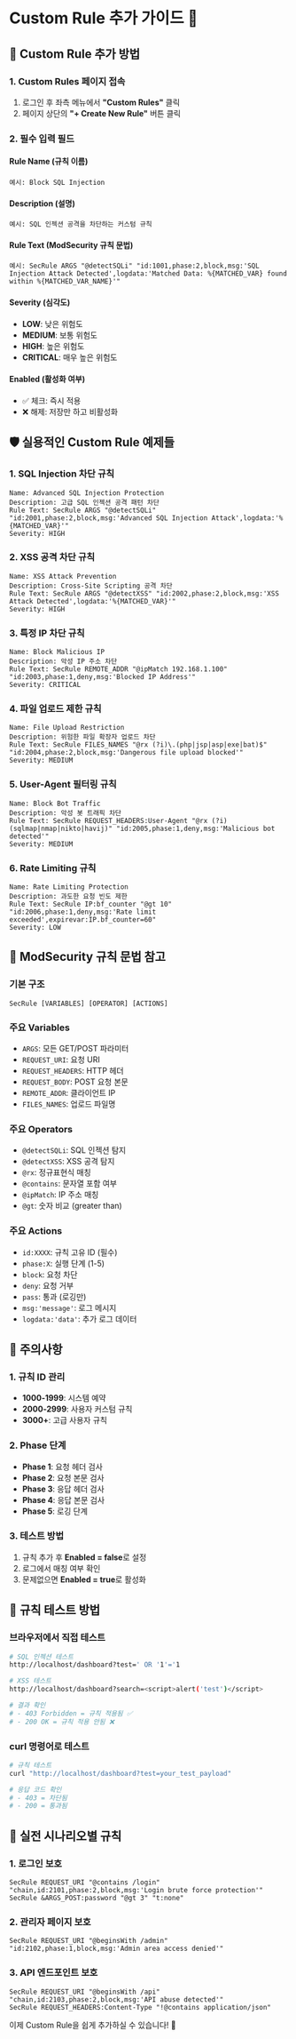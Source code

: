 # Custom Rule 추가 가이드 📝

## 🎯 Custom Rule 추가 방법

### 1. Custom Rules 페이지 접속
1. 로그인 후 좌측 메뉴에서 **"Custom Rules"** 클릭
2. 페이지 상단의 **"+ Create New Rule"** 버튼 클릭

### 2. 필수 입력 필드

#### **Rule Name** (규칙 이름)
```
예시: Block SQL Injection
```

#### **Description** (설명)
```
예시: SQL 인젝션 공격을 차단하는 커스텀 규칙
```

#### **Rule Text** (ModSecurity 규칙 문법)
```
예시: SecRule ARGS "@detectSQLi" "id:1001,phase:2,block,msg:'SQL Injection Attack Detected',logdata:'Matched Data: %{MATCHED_VAR} found within %{MATCHED_VAR_NAME}'"
```

#### **Severity** (심각도)
- **LOW**: 낮은 위험도
- **MEDIUM**: 보통 위험도  
- **HIGH**: 높은 위험도
- **CRITICAL**: 매우 높은 위험도

#### **Enabled** (활성화 여부)
- ✅ 체크: 즉시 적용
- ❌ 해제: 저장만 하고 비활성화

## 🛡️ 실용적인 Custom Rule 예제들

### 1. SQL Injection 차단 규칙
```
Name: Advanced SQL Injection Protection
Description: 고급 SQL 인젝션 공격 패턴 차단
Rule Text: SecRule ARGS "@detectSQLi" "id:2001,phase:2,block,msg:'Advanced SQL Injection Attack',logdata:'%{MATCHED_VAR}'"
Severity: HIGH
```

### 2. XSS 공격 차단 규칙
```
Name: XSS Attack Prevention
Description: Cross-Site Scripting 공격 차단
Rule Text: SecRule ARGS "@detectXSS" "id:2002,phase:2,block,msg:'XSS Attack Detected',logdata:'%{MATCHED_VAR}'"
Severity: HIGH
```

### 3. 특정 IP 차단 규칙
```
Name: Block Malicious IP
Description: 악성 IP 주소 차단
Rule Text: SecRule REMOTE_ADDR "@ipMatch 192.168.1.100" "id:2003,phase:1,deny,msg:'Blocked IP Address'"
Severity: CRITICAL
```

### 4. 파일 업로드 제한 규칙
```
Name: File Upload Restriction
Description: 위험한 파일 확장자 업로드 차단
Rule Text: SecRule FILES_NAMES "@rx (?i)\.(php|jsp|asp|exe|bat)$" "id:2004,phase:2,block,msg:'Dangerous file upload blocked'"
Severity: MEDIUM
```

### 5. User-Agent 필터링 규칙
```
Name: Block Bot Traffic
Description: 악성 봇 트래픽 차단
Rule Text: SecRule REQUEST_HEADERS:User-Agent "@rx (?i)(sqlmap|nmap|nikto|havij)" "id:2005,phase:1,deny,msg:'Malicious bot detected'"
Severity: MEDIUM
```

### 6. Rate Limiting 규칙
```
Name: Rate Limiting Protection
Description: 과도한 요청 빈도 제한
Rule Text: SecRule IP:bf_counter "@gt 10" "id:2006,phase:1,deny,msg:'Rate limit exceeded',expirevar:IP.bf_counter=60"
Severity: LOW
```

## 🔧 ModSecurity 규칙 문법 참고

### 기본 구조
```
SecRule [VARIABLES] [OPERATOR] [ACTIONS]
```

### 주요 Variables
- `ARGS`: 모든 GET/POST 파라미터
- `REQUEST_URI`: 요청 URI
- `REQUEST_HEADERS`: HTTP 헤더
- `REQUEST_BODY`: POST 요청 본문
- `REMOTE_ADDR`: 클라이언트 IP
- `FILES_NAMES`: 업로드 파일명

### 주요 Operators
- `@detectSQLi`: SQL 인젝션 탐지
- `@detectXSS`: XSS 공격 탐지
- `@rx`: 정규표현식 매칭
- `@contains`: 문자열 포함 여부
- `@ipMatch`: IP 주소 매칭
- `@gt`: 숫자 비교 (greater than)

### 주요 Actions
- `id:XXXX`: 규칙 고유 ID (필수)
- `phase:X`: 실행 단계 (1-5)
- `block`: 요청 차단
- `deny`: 요청 거부
- `pass`: 통과 (로깅만)
- `msg:'message'`: 로그 메시지
- `logdata:'data'`: 추가 로그 데이터

## 🚨 주의사항

### 1. 규칙 ID 관리
- **1000-1999**: 시스템 예약
- **2000-2999**: 사용자 커스텀 규칙
- **3000+**: 고급 사용자 규칙

### 2. Phase 단계
- **Phase 1**: 요청 헤더 검사
- **Phase 2**: 요청 본문 검사  
- **Phase 3**: 응답 헤더 검사
- **Phase 4**: 응답 본문 검사
- **Phase 5**: 로깅 단계

### 3. 테스트 방법
1. 규칙 추가 후 **Enabled = false**로 설정
2. 로그에서 매칭 여부 확인
3. 문제없으면 **Enabled = true**로 활성화

## 🧪 규칙 테스트 방법

### 브라우저에서 직접 테스트
```bash
# SQL 인젝션 테스트
http://localhost/dashboard?test=' OR '1'='1

# XSS 테스트  
http://localhost/dashboard?search=<script>alert('test')</script>

# 결과 확인
# - 403 Forbidden = 규칙 적용됨 ✅
# - 200 OK = 규칙 적용 안됨 ❌
```

### curl 명령어로 테스트
```bash
# 규칙 테스트
curl "http://localhost/dashboard?test=your_test_payload"

# 응답 코드 확인
# - 403 = 차단됨
# - 200 = 통과됨
```

## 🎯 실전 시나리오별 규칙

### 1. 로그인 보호
```
SecRule REQUEST_URI "@contains /login" "chain,id:2101,phase:2,block,msg:'Login brute force protection'"
SecRule &ARGS_POST:password "@gt 3" "t:none"
```

### 2. 관리자 페이지 보호
```
SecRule REQUEST_URI "@beginsWith /admin" "id:2102,phase:1,block,msg:'Admin area access denied'"
```

### 3. API 엔드포인트 보호  
```
SecRule REQUEST_URI "@beginsWith /api" "chain,id:2103,phase:2,block,msg:'API abuse detected'"
SecRule REQUEST_HEADERS:Content-Type "!@contains application/json"
```

이제 Custom Rule을 쉽게 추가하실 수 있습니다! 🚀
